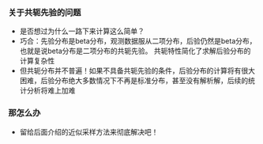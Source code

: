 ### 关于共轭先验的问题

* 是否想过为什么一路下来计算这么简单？
* 巧合：先验分布是beta分布，观测数据服从二项分布，后验仍然是beta分布，也就是说beta分布是二项分布的共轭先验。 共轭特性简化了求解后验分布的计算复杂性
* 但共轭分布并不普遍！如果不具备共轭先验的条件，后验分布的计算将有很大困难，后验分布绝大多数情况下不再是标准分布，甚至没有解析解，后续的统计分析将难上加难

### 那怎么办

* 留给后面介绍的近似采样方法来彻底解决吧！